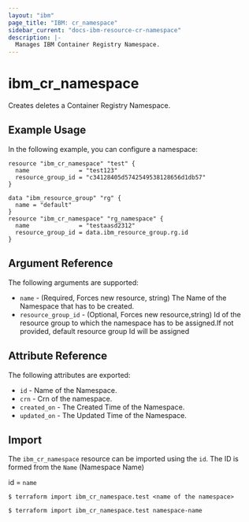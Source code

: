 ```yaml
---
layout: "ibm"
page_title: "IBM: cr_namespace"
sidebar_current: "docs-ibm-resource-cr-namespace"
description: |-
  Manages IBM Container Registry Namespace.
---
```


# ibm\_cr_namespace

Creates deletes a Container Registry Namespace. 

## Example Usage

In the following example, you can configure a namespace:

```hcl
resource "ibm_cr_namespace" "test" {
  name              = "test123"
  resource_group_id = "c34128405d5742549538128656d1db57"
}

```
```hcl
data "ibm_resource_group" "rg" {
  name = "default"
}
resource "ibm_cr_namespace" "rg_namespace" {
  name              = "testaasd2312"
  resource_group_id = data.ibm_resource_group.rg.id
}

```

## Argument Reference

The following arguments are supported:

* `name` - (Required, Forces new resource, string) The Name of the Namespace that has to be created.
* `resource_group_id` - (Optional, Forces new resource,string)  Id of the resource group to which the namespace has to be assigned.If not provided, default resource group Id will be assigned

## Attribute Reference

The following attributes are exported:

* `id` - Name of the Namespace.
* `crn` - Crn of the namespace.
* `created_on` - The Created Time of the Namespace.
* `updated_on` - The Updated Time  of the Namespace.

## Import

The `ibm_cr_namespace` resource can be imported using the `id`. The ID is formed from the `Name` (Namespace Name)

id = `name`
```
$ terraform import ibm_cr_namespace.test <name of the namespace>

$ terraform import ibm_cr_namespace.test namespace-name
```
